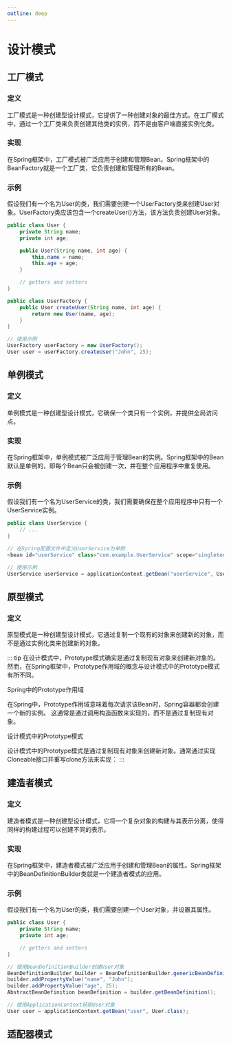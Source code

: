 ```yaml
---
outline: deep
---
```


# 设计模式

## 工厂模式

### 定义

工厂模式是一种创建型设计模式，它提供了一种创建对象的最佳方式。在工厂模式中，通过一个工厂类来负责创建其他类的实例，而不是由客户端直接实例化类。

### 实现

在Spring框架中，工厂模式被广泛应用于创建和管理Bean。Spring框架中的BeanFactory就是一个工厂类，它负责创建和管理所有的Bean。

### 示例

假设我们有一个名为User的类，我们需要创建一个UserFactory类来创建User对象。UserFactory类应该包含一个createUser()方法，该方法负责创建User对象。

```java
public class User {
    private String name;
    private int age;

    public User(String name, int age) {
        this.name = name;
        this.age = age;
    }

    // getters and setters
}

public class UserFactory {
    public User createUser(String name, int age) {
        return new User(name, age);
    }
}

// 使用示例
UserFactory userFactory = new UserFactory();
User user = userFactory.createUser("John", 25);
```

## 单例模式

### 定义

单例模式是一种创建型设计模式，它确保一个类只有一个实例，并提供全局访问点。

### 实现

在Spring框架中，单例模式被广泛应用于管理Bean的实例。Spring框架中的Bean默认是单例的，即每个Bean只会被创建一次，并在整个应用程序中重复使用。

### 示例

假设我们有一个名为UserService的类，我们需要确保在整个应用程序中只有一个UserService实例。

```java
public class UserService {
    // ...
}

// 在Spring配置文件中定义UserService为单例
<bean id="userService" class="com.example.UserService" scope="singleton"/>

// 使用示例
UserService userService = applicationContext.getBean("userService", UserService.class);
```

## 原型模式

### 定义

原型模式是一种创建型设计模式，它通过复制一个现有的对象来创建新的对象，而不是通过实例化类来创建新的对象。

::: tip
在设计模式中，Prototype模式确实是通过复制现有对象来创建新对象的。
然而，在Spring框架中，Prototype作用域的概念与设计模式中的Prototype模式有所不同。

Spring中的Prototype作用域

在Spring中，Prototype作用域意味着每次请求该Bean时，Spring容器都会创建一个新的实例。
这通常是通过调用构造函数来实现的，而不是通过复制现有对象。

设计模式中的Prototype模式

设计模式中的Prototype模式是通过复制现有对象来创建新对象。通常通过实现Cloneable接口并重写clone方法来实现：
:::

## 建造者模式

### 定义

建造者模式是一种创建型设计模式，它将一个复杂对象的构建与其表示分离，使得同样的构建过程可以创建不同的表示。

### 实现

在Spring框架中，建造者模式被广泛应用于创建和管理Bean的属性。Spring框架中的BeanDefinitionBuilder类就是一个建造者模式的应用。

### 示例

假设我们有一个名为User的类，我们需要创建一个User对象，并设置其属性。

```java
public class User {
    private String name;
    private int age;

    // getters and setters
}

// 使用BeanDefinitionBuilder创建User对象
BeanDefinitionBuilder builder = BeanDefinitionBuilder.genericBeanDefinition(User.class);
builder.addPropertyValue("name", "John");
builder.addPropertyValue("age", 25);
AbstractBeanDefinition beanDefinition = builder.getBeanDefinition();

// 使用ApplicationContext获取User对象
User user = applicationContext.getBean("user", User.class);
```

## 适配器模式
